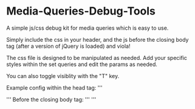 Media-Queries-Debug-Tools
=========================

A simple js/css debug kit for media queries which is easy to use.

Simply include the css in your header, and the js before the closing body tag (after a version of jQuery is loaded) and viola!

The css file is designed to be manipulated as needed. Add your specific styles within the set queries and edit the params as needed.

You can also toggle visiblity with the "T" key.

Example config within the head tag:
'''
<script src="http://ajax.googleapis.com/ajax/libs/jquery/1.8.2/jquery.min.js"></script>
<link rel="stylesheet" type="text/css" href="css-debug.css" />
'''
Before the closing body tag:
'''
<script src="css-debug.min.js"></script>
'''